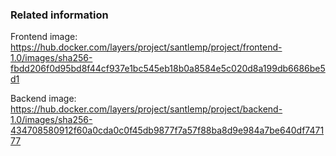 ### Related information

Frontend image: https://hub.docker.com/layers/project/santlemp/project/frontend-1.0/images/sha256-fbdd206f0d95bd8f44cf937e1bc545eb18b0a8584e5c020d8a199db6686be5d1

Backend image: https://hub.docker.com/layers/project/santlemp/project/backend-1.0/images/sha256-434708580912f60a0cda0c0f45db9877f7a57f88ba8d9e984a7be640df747177 

